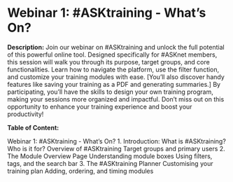 # Webinar 1: #ASKtraining - What’s On?

__Description:__
Join our webinar on #ASKtraining and unlock the full potential of this powerful online tool. Designed specifically for #ASKnet members, this session will walk you through its purpose, target groups, and core functionalities. Learn how to navigate the platform, use the filter function, and customize your training modules with ease. [You’ll also discover handy features like saving your training as a PDF and generating summaries.] By participating, you’ll have the skills to design your own training program, making your sessions more organized and impactful. Don’t miss out on this opportunity to enhance your training experience and boost your productivity!

__Table of Content:__

Webinar 1: #ASKtraining - What’s On?
     1. Introduction: What is #ASKtraining? Who is it for?
        Overview of #ASKtraining
        Target groups and primary users
    2. The Module Overview Page
        Understanding module boxes
        Using filters, tags, and the search bar
    3. The #ASKtraining Planner
        Customising your training plan
        Adding, ordering, and timing modules
